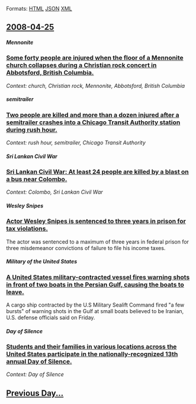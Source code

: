 
Formats: [HTML](2008/04/25/index.html)  [JSON](2008/04/25/index.json)  [XML](2008/04/25/index.xml)  

## [2008-04-25](/news/2008/04/25/index.md)

##### Mennonite
### [ Some forty people are injured when the floor of a Mennonite church collapses during a Christian rock concert in Abbotsford, British Columbia. ](/news/2008/04/25/some-forty-people-are-injured-when-the-floor-of-a-mennonite-church-collapses-during-a-christian-rock-concert-in-abbotsford-british-columbi.md)
_Context: church, Christian rock, Mennonite, Abbotsford, British Columbia_

##### semitrailer
### [ Two people are killed and more than a dozen injured after a semitrailer crashes into a Chicago Transit Authority station during rush hour. ](/news/2008/04/25/two-people-are-killed-and-more-than-a-dozen-injured-after-a-semitrailer-crashes-into-a-chicago-transit-authority-station-during-rush-hour.md)
_Context: rush hour, semitrailer, Chicago Transit Authority_

##### Sri Lankan Civil War
### [ Sri Lankan Civil War: At least 24 people are killed by a blast on a bus near Colombo. ](/news/2008/04/25/sri-lankan-civil-war-at-least-24-people-are-killed-by-a-blast-on-a-bus-near-colombo.md)
_Context: Colombo, Sri Lankan Civil War_

##### Wesley Snipes
### [ Actor Wesley Snipes is sentenced to three years in prison for tax violations. ](/news/2008/04/25/actor-wesley-snipes-is-sentenced-to-three-years-in-prison-for-tax-violations.md)
The actor was sentenced to a maximum of three years in federal prison for three misdemeanor convictions of failure to file his income taxes.

##### Military of the United States
### [ A United States military-contracted vessel fires warning shots in front of two boats in the Persian Gulf, causing the boats to leave. ](/news/2008/04/25/a-united-states-military-contracted-vessel-fires-warning-shots-in-front-of-two-boats-in-the-persian-gulf-causing-the-boats-to-leave.md)
A cargo ship contracted by the U.S Military Sealift Command fired &quot;a few bursts&quot; of warning shots in the Gulf at small boats believed to be Iranian, U.S. defense officials said on Friday. 

##### Day of Silence
### [ Students and their families in various locations across the United States participate in the nationally-recognized 13th annual Day of Silence. ](/news/2008/04/25/students-and-their-families-in-various-locations-across-the-united-states-participate-in-the-nationally-recognized-13th-annual-day-of-silen.md)
_Context: Day of Silence_

## [Previous Day...](/news/2008/04/24/index.md)

